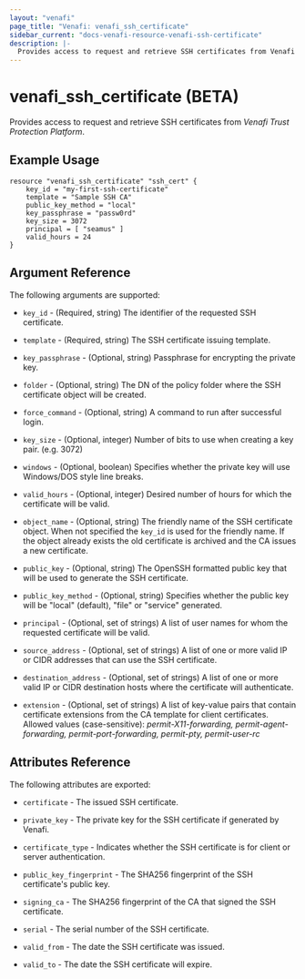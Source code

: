 ```yaml
---
layout: "venafi"
page_title: "Venafi: venafi_ssh_certificate"
sidebar_current: "docs-venafi-resource-venafi-ssh-certificate"
description: |-
  Provides access to request and retrieve SSH certificates from Venafi Trust Protection Platform.
---
```


# venafi_ssh_certificate (BETA)

Provides access to request and retrieve SSH certificates from *Venafi Trust Protection Platform*.

## Example Usage

```hcl
resource "venafi_ssh_certificate" "ssh_cert" {
    key_id = "my-first-ssh-certificate"
    template = "Sample SSH CA"
    public_key_method = "local"
    key_passphrase = "passw0rd"
    key_size = 3072
    principal = [ "seamus" ]
    valid_hours = 24
}
```

## Argument Reference

The following arguments are supported:

* `key_id` - (Required, string) The identifier of the requested SSH certificate.

* `template` - (Required, string) The SSH certificate issuing template.

* `key_passphrase` - (Optional, string) Passphrase for encrypting the private key.

* `folder` - (Optional, string) The DN of the policy folder where the SSH certificate object will be created.

* `force_command` - (Optional, string) A command to run after successful login.

* `key_size` - (Optional, integer) Number of bits to use when creating a key pair. (e.g. 3072)

* `windows` - (Optional, boolean) Specifies whether the private key will use Windows/DOS style line breaks.

* `valid_hours` - (Optional, integer) Desired number of hours for which the certificate will be valid.

* `object_name` - (Optional, string) The friendly name of the SSH certificate object. When not specified the `key_id` is used for the friendly name. If the object already exists the old certificate is archived and the CA issues a new certificate.

* `public_key` - (Optional, string) The OpenSSH formatted public key that will be used to generate the SSH certificate.

* `public_key_method` - (Optional, string) Specifies whether the public key will be "local" (default), "file" or "service" generated.

* `principal` - (Optional, set of strings) A list of user names for whom the requested certificate will be valid.

* `source_address` - (Optional, set of strings) A list of one or more valid IP or CIDR addresses that can use the SSH certificate.

* `destination_address` - (Optional, set of strings) A list of one or more valid IP or CIDR destination hosts where the certificate will authenticate.

* `extension` - (Optional, set of strings) A list of key-value pairs that contain certificate extensions from the CA template for client certificates. Allowed values (case-sensitive): *permit-X11-forwarding, permit-agent-forwarding, permit-port-forwarding, permit-pty, permit-user-rc*


## Attributes Reference

The following attributes are exported:

* `certificate` - The issued SSH certificate.

* `private_key` - The private key for the SSH certificate if generated by Venafi.

* `certificate_type` - Indicates whether the SSH certificate is for client or server authentication.

* `public_key_fingerprint` - The SHA256 fingerprint of the SSH certificate's public key.

* `signing_ca` - The SHA256 fingerprint of the CA that signed the SSH certificate.

* `serial` - The serial number of the SSH certificate.

* `valid_from` - The date the SSH certificate was issued.

* `valid_to` - The date the SSH certificate will expire.
